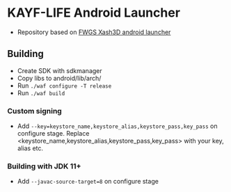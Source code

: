 # KAYF-LIFE Android Launcher
- Repository based on [FWGS Xash3D android launcher](https://github.com/FWGS/xash3d-android-project)

## Building
- Create SDK with sdkmanager
- Copy libs to android/lib/arch/
- Run `./waf configure -T release`
- Run `./waf build`
### Custom signing
- Add `--key=keystore_name,keystore_alias,keystore_pass,key_pass` on configure stage. Replace <keystore_name,keystore_alias,keystore_pass,key_pass> with your key, alias etc.
### Building with JDK 11+
- Add `--javac-source-target=8` on configure stage
